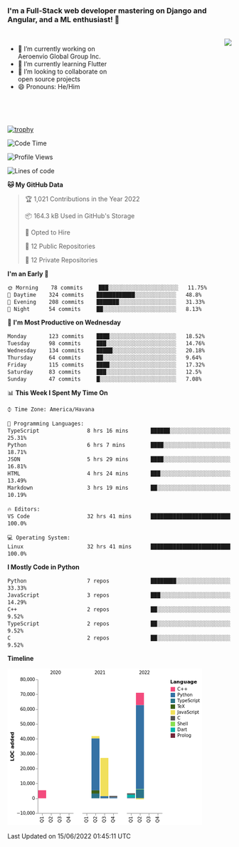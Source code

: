 ### I'm a Full-Stack web developer mastering on Django and Angular, and a ML enthusiast!  👋

<br/>

<img align="right" height="250"  src="https://media1.giphy.com/media/qgQUggAC3Pfv687qPC/giphy.gif?cid=ecf05e470ttfxgsj072btembitu1zn4ti3t3cdyg4jo5b3by&rid=giphy.gif&ct=g" />

 <div style="width:50%">
    <ul>
      <li>🔭 I’m currently working on Aeroenvio Global Group Inc.</li>
      <li>🌱 I’m currently learning Flutter</li>
      <li>👯 I’m looking to collaborate on open source projects</li>
      <li>😄 Pronouns: He/Him</li>
<!--       <li>⚡ Fun fact: I started my first professional project for a company as web dev without knowing any JS </li> -->
    </ul>
  </div>
  
<br/><br/><br/>

[![trophy](https://github-profile-trophy.vercel.app/?username=dfg-98&row=3&column=3&theme=monokai)](https://github.com/ryo-ma/github-profile-trophy)


<!--START_SECTION:waka-->
![Code Time](http://img.shields.io/badge/Code%20Time-267%20hrs%2023%20mins-blue)

![Profile Views](http://img.shields.io/badge/Profile%20Views-23-blue)

![Lines of code](https://img.shields.io/badge/From%20Hello%20World%20I%27ve%20Written-150%20Thousand%20lines%20of%20code-blue)

**🐱 My GitHub Data** 

> 🏆 1,021 Contributions in the Year 2022
 > 
> 📦 164.3 kB Used in GitHub's Storage 
 > 
> 💼 Opted to Hire
 > 
> 📜 12 Public Repositories 
 > 
> 🔑 12 Private Repositories  
 > 
**I'm an Early 🐤** 

```text
🌞 Morning    78 commits     ███░░░░░░░░░░░░░░░░░░░░░░   11.75% 
🌆 Daytime    324 commits    ████████████░░░░░░░░░░░░░   48.8% 
🌃 Evening    208 commits    ███████░░░░░░░░░░░░░░░░░░   31.33% 
🌙 Night      54 commits     ██░░░░░░░░░░░░░░░░░░░░░░░   8.13%

```
📅 **I'm Most Productive on Wednesday** 

```text
Monday       123 commits    ████░░░░░░░░░░░░░░░░░░░░░   18.52% 
Tuesday      98 commits     ███░░░░░░░░░░░░░░░░░░░░░░   14.76% 
Wednesday    134 commits    █████░░░░░░░░░░░░░░░░░░░░   20.18% 
Thursday     64 commits     ██░░░░░░░░░░░░░░░░░░░░░░░   9.64% 
Friday       115 commits    ████░░░░░░░░░░░░░░░░░░░░░   17.32% 
Saturday     83 commits     ███░░░░░░░░░░░░░░░░░░░░░░   12.5% 
Sunday       47 commits     █░░░░░░░░░░░░░░░░░░░░░░░░   7.08%

```


📊 **This Week I Spent My Time On** 

```text
⌚︎ Time Zone: America/Havana

💬 Programming Languages: 
TypeScript               8 hrs 16 mins       ██████░░░░░░░░░░░░░░░░░░░   25.31% 
Python                   6 hrs 7 mins        ████░░░░░░░░░░░░░░░░░░░░░   18.71% 
JSON                     5 hrs 29 mins       ████░░░░░░░░░░░░░░░░░░░░░   16.81% 
HTML                     4 hrs 24 mins       ███░░░░░░░░░░░░░░░░░░░░░░   13.49% 
Markdown                 3 hrs 19 mins       ██░░░░░░░░░░░░░░░░░░░░░░░   10.19%

🔥 Editors: 
VS Code                  32 hrs 41 mins      █████████████████████████   100.0%

💻 Operating System: 
Linux                    32 hrs 41 mins      █████████████████████████   100.0%

```

**I Mostly Code in Python** 

```text
Python                   7 repos             ████████░░░░░░░░░░░░░░░░░   33.33% 
JavaScript               3 repos             ███░░░░░░░░░░░░░░░░░░░░░░   14.29% 
C++                      2 repos             ██░░░░░░░░░░░░░░░░░░░░░░░   9.52% 
TypeScript               2 repos             ██░░░░░░░░░░░░░░░░░░░░░░░   9.52% 
C                        2 repos             ██░░░░░░░░░░░░░░░░░░░░░░░   9.52%

```


**Timeline**

![Chart not found](https://raw.githubusercontent.com/dfg-98/dfg-98/main/charts/bar_graph.png) 


 Last Updated on 15/06/2022 01:45:11 UTC
<!--END_SECTION:waka-->
